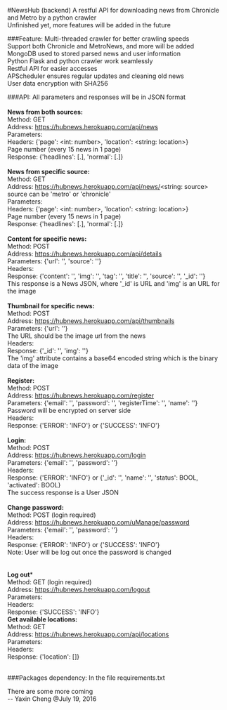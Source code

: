 #NewsHub (backend)
  A restful API for downloading news from Chronicle and Metro by a python crawler<br>
  Unfinished yet, more features will be added in the future<br>

###Feature:
  Multi-threaded crawler for better crawling speeds<br>
  Support both Chronicle and MetroNews, and more will be added<br>
  MongoDB used to stored parsed news and user information<br>
  Python Flask and python crawler work seamlessly<br>
  Restful API for easier accesses<br>
  APScheduler ensures regular updates and cleaning old news<br>
  User data encryption with SHA256<br>

###API:
  All parameters and responses will be in JSON format<br>
  <br>
  **News from both sources:**<br>
  Method: GET<br>
  Address: https://hubnews.herokuapp.com/api/news<br>
  Parameters: <br>
  Headers: {'page': <int: number>, 'location': <string: location>}<br>
  	Page number (every 15 news in 1 page)<br>
  Response: {'headlines': [.], 'normal': [.]}<br>
  <br>
  **News from specific source:**<br>
  Method: GET<br>
  Address: https://hubnews.herokuapp.com/api/news/<string: source><br>
  	source can be 'metro' or 'chronicle'<br>
  Parameters: <br>
  Headers: {'page': <int: number>, 'location': <string: location>}<br>
  	Page number (every 15 news in 1 page)<br>
  Response: {'headlines': [.], 'normal': [.]}<br>
  <br>
  **Content for specific news:**<br>
  Method: POST<br>
  Address: https://hubnews.herokuapp.com/api/details<br>
  Parameters: {'url': '', 'source': ''}<br>
  Headers: <br>
  Response: {'content': '', 'img': '', 'tag': '', 'title': '', 'source': '', '_id': ''}<br>
  	This response is a News JSON, where '_id' is URL and 'img' is an URL for the image<br>
  <br>
  **Thumbnail for specific news:**<br>
  Method: POST<br>
  Address: https://hubnews.herokuapp.com/api/thumbnails<br>
  Parameters: {'url': ''}<br>
  	The URL should be the image url from the news<br>
  Headers: <br>
  Response: {'_id': '', 'img': ''}<br>
  	The 'img' attribute contains a base64 encoded string which is the binary data of the image<br>
  <br>
  **Register:**<br>
  Method: POST<br>
  Address: https://hubnews.herokuapp.com/register<br>
  Parameters: {'email': '', 'password': '', 'registerTime': '', 'name': ''}<br>
  	Password will be encrypted on server side<br>
  Headers: <br>
  Response: {'ERROR': 'INFO'} or {'SUCCESS': 'INFO'}<br>
  <br>
  **Login:**<br>
  Method: POST<br>
  Address: https://hubnews.herokuapp.com/login<br>
  Parameters: {'email': '', 'password': ''}<br>
  Headers: <br>
  Response: {'ERROR': 'INFO'} or {'_id': '', 'name': '', 'status': BOOL, 'activated': BOOL}<br>
  	The success response is a User JSON
  <br>
  <br>
  **Change password:**<br>
  Method: POST (login required)<br>
  Address: https://hubnews.herokuapp.com/uManage/password<br>
  Parameters: {'email': '', 'password': ''}<br>
  Headers: <br>
  Response: {'ERROR': 'INFO'} or {'SUCCESS': 'INFO'}<br>
  Note: User will be log out once the password is changed<br>
  <br>
  <br>
  **Log out***<br>
  Method: GET (login required)<br>
  Address: https://hubnews.herokuapp.com/logout<br>
  Parameters:<br>
  Headers:<br>
  Response: {'SUCCESS': 'INFO'}
  <br>
  **Get available locations:**<br>
  Method: GET<br>
  Address: https://hubnews.herokuapp.com/api/locations<br>
  Parameters: <br>
  Headers: <br>
  Response: {'location': []}<br>
  <br>

###Packages dependency:
  In the file requirements.txt

There are some more coming<br>
		-- Yaxin Cheng @July 19, 2016
